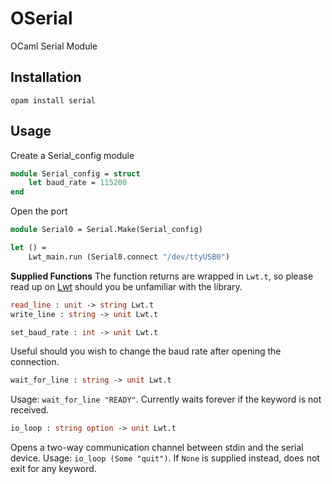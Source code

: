 # OSerial
OCaml Serial Module

## Installation
```
opam install serial
```
## Usage
Create a Serial_config module
```ocaml
module Serial_config = struct
    let baud_rate = 115200
end
```

Open the port
```ocaml
module Serial0 = Serial.Make(Serial_config)

let () =
    Lwt_main.run (Serial0.connect "/dev/ttyUSB0")
```

**Supplied Functions**
The function returns are wrapped in `Lwt.t`, so please read up on [Lwt](https://ocsigen.org/lwt/5.2.0/manual/manual) should you be unfamiliar with the library.
```ocaml
read_line : unit -> string Lwt.t
write_line : string -> unit Lwt.t
```
```ocaml
set_baud_rate : int -> unit Lwt.t
```
Useful should you wish to change the baud rate after opening the connection.
```ocaml
wait_for_line : string -> unit Lwt.t
```
Usage: `wait_for_line "READY"`.
Currently waits forever if the keyword is not received.
```ocaml
io_loop : string option -> unit Lwt.t
```
Opens a two-way communication channel between stdin and the serial device.
Usage: `io_loop (Some "quit")`.
If `None` is supplied instead, does not exit for any keyword.
